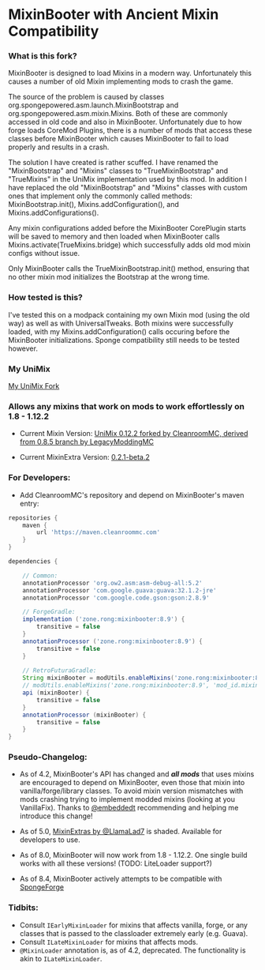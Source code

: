 # MixinBooter with Ancient Mixin Compatibility

### What is this fork?

MixinBooter is designed to load Mixins in a modern way. Unfortunately this causes a number of old Mixin implementing mods to crash the game.

The source of the problem is caused by classes org.spongepowered.asm.launch.MixinBootstrap and org.spongepowered.asm.mixin.Mixins. Both of these are commonly accessed in old code and also in MixinBooter. Unfortunately due to how forge loads CoreMod Plugins, there is a number of mods that access these classes before MixinBooter which causes MixinBooter to fail to load properly and results in a crash.

The solution I have created is rather scuffed. I have renamed the "MixinBootstrap" and "Mixins" classes to "TrueMixinBootstrap" and "TrueMixins" in the UniMix implementation used by this mod. In addition I have replaced the old "MixinBootstrap" and "Mixins" classes with custom ones that implement only the commonly called methods: MixinBootstrap.init(), Mixins.addConfiguration(), and Mixins.addConfigurations().

Any mixin configurations added before the MixinBooter CorePlugin starts will be saved to memory and then loaded when MixinBooter calls Mixins.activate(TrueMixins.bridge) which successfully adds old mod mixin configs without issue.

Only MixinBooter calls the TrueMixinBootstrap.init() method, ensuring that no other mixin mod initializes the Bootstrap at the wrong time.

### How tested is this?

I've tested this on a modpack containing my own Mixin mod (using the old way) as well as with UniversalTweaks. Both mixins were successfully loaded, with my Mixins.addConfiguration() calls occuring before the MixinBooter initializations. Sponge compatibility still needs to be tested however. 

### My UniMix

[My UniMix Fork]([https://github.com/Drathonix/MixinBooter](https://github.com/Drathonix/UniMix))

### Allows any mixins that work on mods to work effortlessly on 1.8 - 1.12.2

- Current Mixin Version: [UniMix 0.12.2 forked by CleanroomMC, derived from 0.8.5 branch by LegacyModdingMC](https://github.com/CleanroomMC/UniMix)

- Current MixinExtra Version: [0.2.1-beta.2](https://github.com/LlamaLad7/MixinExtras)

### For Developers:

- Add CleanroomMC's repository and depend on MixinBooter's maven entry:

```groovy
repositories {
    maven {
        url 'https://maven.cleanroommc.com'
    }
}

dependencies {

    // Common:
    annotationProcessor 'org.ow2.asm:asm-debug-all:5.2'
    annotationProcessor 'com.google.guava:guava:32.1.2-jre'
    annotationProcessor 'com.google.code.gson:gson:2.8.9'

    // ForgeGradle:
    implementation ('zone.rong:mixinbooter:8.9') {
        transitive = false
    }
    annotationProcessor ('zone.rong:mixinbooter:8.9') {
        transitive = false
    }
    
    // RetroFuturaGradle:
    String mixinBooter = modUtils.enableMixins('zone.rong:mixinbooter:8.9')
    // modUtils.enableMixins('zone.rong:mixinbooter:8.9', 'mod_id.mixins.refmap.json') << add refmap name as 2nd arg (optional)
    api (mixinBooter) {
        transitive = false
    }
    annotationProcessor (mixinBooter) {
        transitive = false
    }
}
```

### Pseudo-Changelog:

- As of 4.2, MixinBooter's API has changed and ***all mods*** that uses mixins are encouraged to depend on MixinBooter, even those that mixin into vanilla/forge/library classes. To avoid mixin version mismatches with mods crashing trying to implement modded mixins (looking at you VanillaFix). Thanks to [@embeddedt](https://github.com/embeddedt) recommending and helping me introduce this change!

- As of 5.0, [MixinExtras by @LlamaLad7](https://github.com/LlamaLad7/MixinExtras) is shaded. Available for developers to use.

- As of 8.0, MixinBooter will now work from 1.8 - 1.12.2. One single build works with all these versions! (TODO: LiteLoader support?)

- As of 8.4, MixinBooter actively attempts to be compatible with [SpongeForge](https://github.com/SpongePowered/SpongeForge)

### Tidbits:

- Consult `IEarlyMixinLoader` for mixins that affects vanilla, forge, or any classes that is passed to the classloader extremely early (e.g. Guava).
- Consult `ILateMixinLoader` for mixins that affects mods.
- `@MixinLoader` annotation is, as of 4.2, deprecated. The functionality is akin to `ILateMixinLoader`.
